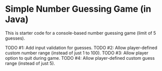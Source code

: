# Simple Number Guessing Game (in Java)

This is starter code for a console-based number guessing game (limit of 5 guesses).

TODO #1: Add input validation for guesses.
TODO #2: Allow player-defined custom number range (instead of just 1 to 100).
TODO #3: Allow player option to quit during game.
TODO #4: Allow player-defined custom guess range (instead of just 5).

